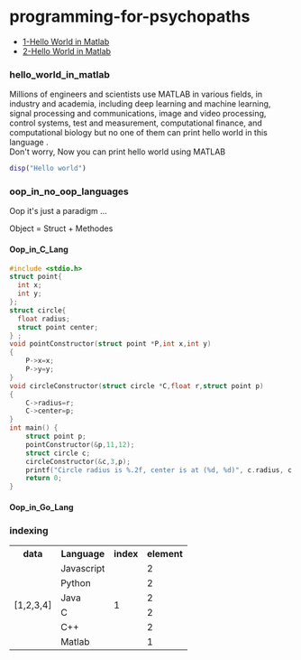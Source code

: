 # programming-for-psychopaths

- [1-Hello World in Matlab](#hello_world_in_matlab)
- [2-Hello World in Matlab](#oop_in_no_oop_languages)                    
### hello_world_in_matlab    

Millions of engineers and scientists use MATLAB in various fields, in industry and academia, including deep learning and machine learning, signal processing and communications, image and video processing, control systems, test and measurement, computational finance, and computational biology but no one of them can print hello world in this language .</br>
Don't worry, Now you can print hello world using MATLAB 

```matlab       
disp("Hello world")  
```  

### oop_in_no_oop_languages

Oop it's just a paradigm ... </br>

Object = Struct + Methodes 

#### Oop_in_C_Lang

```c
#include <stdio.h>
struct point{
  int x;
  int y;
};
struct circle{
  float radius;
  struct point center;
} ; 
void pointConstructor(struct point *P,int x,int y)
{
    P->x=x;
    P->y=y;
}
void circleConstructor(struct circle *C,float r,struct point p)
{
    C->radius=r;
    C->center=p;
}
int main() {
    struct point p;
    pointConstructor(&p,11,12);   
    struct circle c;
    circleConstructor(&c,3,p);
    printf("Circle radius is %.2f, center is at (%d, %d)", c.radius, c.center.x, c.center.y);
    return 0;
}
``` 

#### Oop_in_Go_Lang


### indexing

<table>
<tr>
<th>data</th>
<th>Language</th>
<th>index</th>
<th>element</th>
</tr>
<tr>
<td rowspan=6>[1,2,3,4]</td>
<td>Javascript</td>
<td rowspan=6>1</td>
<td>2</td>
</tr>
<tr>
<td>Python</td>
<td>2</td>
</tr>
<tr>
<td>Java</td>
<td>2</td>
</tr>
<tr>
<td>C</td>
<td>2</td>
</tr>
<tr>
<td>C++</td>
<td>2</td>
</tr>
<tr>
<td>Matlab</td>
<td>1</td>
</tr>
</table>
